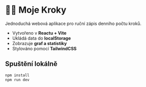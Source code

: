 # 🏃‍♂️ Moje Kroky

Jednoduchá webová aplikace pro ruční zápis denního počtu kroků.

- Vytvořeno v **Reactu + Vite**
- Ukládá data do **localStorage**
- Zobrazuje **graf a statistiky**
- Stylováno pomocí **TailwindCSS**

## Spuštění lokálně
```bash
npm install
npm run dev
